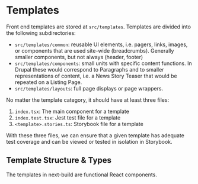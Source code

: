 # Templates

Front end templates are stored at `src/templates`. Templates are divided into the following subdirectories:

- `src/templates/common`: reusable UI elements, i.e. pagers, links, images, or components that are used site-wide (breadcrumbs). Generally smaller components, but not always (header, footer)
- `src/templates/components`: small units with specific content functions. In Drupal these would correspond to Paragraphs and to smaller representations of content, i.e. a News Story Teaser that would be repeated on a Listing Page.
- `src/templates/layouts`: full page displays or page wrappers.

No matter the template category, it should have at least three files:

1. `index.tsx`: The main component for a template
2. `index.test.tsx`: Jest test file for a template
3. `<template>.stories.ts`: Storybook file for a template

With these three files, we can ensure that a given template has adequate test coverage and can be viewed or tested in isolation in Storybook.

## Template Structure & Types

The templates in next-build are functional React components.
